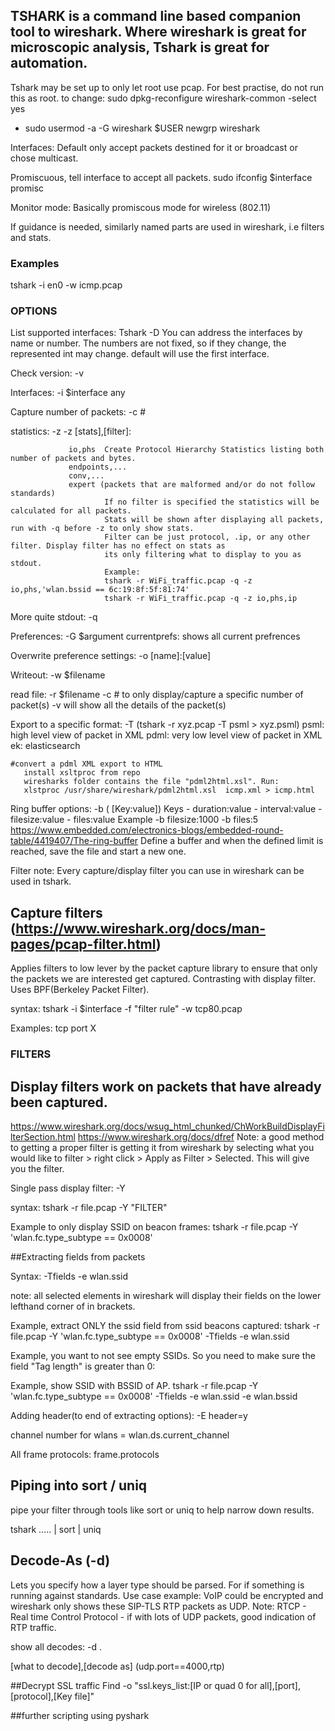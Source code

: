 ## TSHARK is a command line based companion tool to wireshark. Where wireshark is great for microscopic analysis, Tshark is great for automation.

Tshark may be set up to only let root use pcap. For best practise, do not run this as root. to change:
  sudo dpkg-reconfigure wireshark-common
    -select yes
  - sudo usermod -a -G wireshark $USER
   newgrp wireshark

Interfaces: 
  Default only accept packets destined for it or broadcast or chose multicast.
  
  Promiscuous, tell interface to accept all packets. 
    sudo ifconfig $interface promisc
  
  Monitor mode: Basically promiscous mode for wireless (802.11)


If guidance is needed, similarly named parts are used in wireshark, i.e filters and stats.

### Examples

tshark -i en0 -w icmp.pcap


### OPTIONS

List supported interfaces: Tshark -D
 You can address the interfaces by name or number. The numbers are not fixed, so if they change, the represented int may change.
  default will use the first interface.

Check version: -v

Interfaces: -i $interface
                any
                                
Capture number of packets: -c #

statistics: -z 
      -z [stats],[filter]: 
      
                 io,phs  Create Protocol Hierarchy Statistics listing both number of packets and bytes. 
                 endpoints,...
                 conv,...
                 expert (packets that are malformed and/or do not follow standards)
                         If no filter is specified the statistics will be calculated for all packets.
                         Stats will be shown after displaying all packets, run with -q before -z to only show stats.
                         Filter can be just protocol, .ip, or any other filter. Display filter has no effect on stats as
                         its only filtering what to display to you as stdout.
                         Example:
                         tshark -r WiFi_traffic.pcap -q -z io,phs,'wlan.bssid == 6c:19:8f:5f:81:74'
                         tshark -r WiFi_traffic.pcap -q -z io,phs,ip

More quite stdout: -q

Preferences: -G $argument
    currentprefs: shows all current prefrences
    
Overwrite preference settings: -o
    [name]:[value]

Writeout: -w $filename

read file: -r $filename
              -c # to only display/capture a specific number of packet(s)
              -v will show all the details of the packet(s)
     
Export to a specific format: -T   (tshark -r xyz.pcap -T psml > xyz.psml)
                              psml: high level view of packet in XML
                              pdml: very low level view of packet in XML
                              ek: elasticsearch

    #convert a pdml XML export to HTML 
       install xsltproc from repo
       wiresharks folder contains the file "pdml2html.xsl". Run:
       xlstproc /usr/share/wireshark/pdml2html.xsl  icmp.xml > icmp.html
       
Ring buffer options: -b  ( [Key:value])
      Keys - duration:value - interval:value - filesize:value - files:value
      Example -b filesize:1000 -b files:5
      https://www.embedded.com/electronics-blogs/embedded-round-table/4419407/The-ring-buffer
      Define a buffer and when the defined limit is reached, save the file and start a new one.

Filter note: Every capture/display filter you can use in wireshark can be used in tshark.

## Capture filters (https://www.wireshark.org/docs/man-pages/pcap-filter.html)
  Applies filters to low lever by the packet capture library to ensure that only the packets we are interested get captured.
  Contrasting with display filter. Uses BPF(Berkeley Packet Filter).
  
 syntax: tshark -i $interface -f "filter rule" -w tcp80.pcap

 Examples: tcp port X
 
 
### FILTERS 
 
 ## Display filters work on packets that have already been captured.
  https://www.wireshark.org/docs/wsug_html_chunked/ChWorkBuildDisplayFilterSection.html
  https://www.wireshark.org/docs/dfref
  Note: a good method to getting a proper filter is getting it from wireshark by selecting what you would like to filter > 
  right click > Apply as Filter > Selected. This will give you the filter. 
  
  Single pass display filter: -Y
  
  syntax: tshark -r file.pcap -Y "FILTER" 
 
  Example to only display SSID on beacon frames: tshark -r file.pcap -Y 'wlan.fc.type_subtype == 0x0008'  
  
  
##Extracting fields from packets

Syntax: -Tfields -e wlan.ssid

note: all selected elements in wireshark will display their fields on the lower lefthand corner of in brackets.

Example, extract ONLY the ssid field from ssid beacons captured:
  tshark -r file.pcap -Y 'wlan.fc.type_subtype == 0x0008' -Tfields -e wlan.ssid

Example, you want to not see empty SSIDs. So you need to make sure the field "Tag length" is greater than 0:

Example, show SSID with BSSID of AP. 
tshark -r file.pcap -Y 'wlan.fc.type_subtype == 0x0008' -Tfields -e wlan.ssid -e wlan.bssid

Adding header(to end of extracting options): -E header=y

channel number for wlans = wlan.ds.current_channel

All frame protocols: frame.protocols


## Piping into sort / uniq
 
 pipe your filter through tools like sort or uniq to help narrow down results. 
  
  tshark ..... | sort | uniq


## Decode-As  (-d)
 Lets you specify how a layer type should be parsed. For if something is running against standards.
  Use case example: VoIP could be encrypted and wireshark only shows these SIP-TLS RTP packets as UDP.
  Note: RTCP - Real time Control Protocol - if with lots of UDP packets, good indication of RTP traffic.
  
  show all decodes: -d .
  
  [what to decode],[decode as]  (udp.port==4000,rtp)
  
  

##Decrypt SSL traffic
  Find 
  -o "ssl.keys_list:[IP or quad 0 for all],[port],[protocol],[Key file]" 




##further scripting
 using pyshark
 



